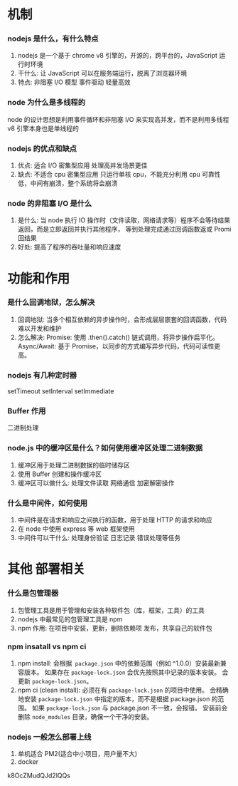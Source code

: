 # 机制

### nodejs 是什么，有什么特点

1. nodejs 是一个基于 chrome v8 引擎的，开源的，跨平台的，JavaScript 运行时环境
2. 干什么:
   让 JavaScript 可以在服务端运行，脱离了浏览器环境
3. 特点:
   非阻塞 I/O 模型
   事件驱动
   轻量高效

### node 为什么是多线程的

node 的设计思想是利用事件循环和非阻塞 I/O 来实现高并发，而不是利用多线程 v8 引擎本身也是单线程的

### nodejs 的优点和缺点

1. 优点:
   适合 I/O 密集型应用
   处理高并发场景更佳
2. 缺点:
   不适合 cpu 密集型应用
   只运行单核 cpu，不能充分利用 cpu
   可靠性低，中间有崩溃，整个系统将会崩溃

### node 的非阻塞 I/O 是什么

1. 是什么:
   当 node 执行 IO 操作时（文件读取，网络请求等）程序不会等待结果返回，而是立即返回并执行其他程序，
   等到处理完成通过回调函数返或 Promi 回结果
2. 好处:
   提高了程序的吞吐量和响应速度

# 功能和作用

### 是什么回调地狱，怎么解决

1. 回调地狱:
   当多个相互依赖的异步操作时，会形成层层嵌套的回调函数，代码难以开发和维护
2. 怎么解决:
   Promise: 使用 .then().catch() 链式调用，将异步操作扁平化。
   Async/Await: 基于 Promise，以同步的方式编写异步代码，代码可读性更高。

### nodejs 有几种定时器

setTimeout
setInterval
setImmediate

### Buffer 作用

二进制处理

### node.js 中的缓冲区是什么？如何使用缓冲区处理二进制数据

1. 缓冲区用于处理二进制数据的临时储存区
2. 使用 Buffer 创建和操作缓冲区
3. 缓冲区可以做什么:
   处理文件读取
   网络通信
   加密解密操作

### 什么是中间件，如何使用

1. 中间件是在请求和响应之间执行的函数，用于处理 HTTP 的请求和响应
2. 在 node 中使用 express 等 web 框架使用
3. 中间件可以干什么:
   处理身份验证
   日志记录
   错误处理等任务

# 其他 部署相关

### 什么是包管理器

1. 包管理工具是用于管理和安装各种软件包（库，框架，工具）的工具
2. nodejs 中最常见的包管理工具是 npm
3. npm 作用:
   在项目中安装，更新，删除依赖项
   发布，共享自己的软件包

### npm insatall vs npm ci

1. npm install:
   会根据` package.json` 中的依赖范围（例如 ^1.0.0）安装最新兼容版本。
   如果存在 `package-lock.json` 会优先按照其中记录的版本安装。
   会更新 `package-lock.json`。
2. npm ci (clean install):
   必须在有 `package-lock.json` 的项目中使用。
   会精确地安装 `package-lock.json` 中指定的版本，而不是根据 package.json 的范围。
   如果 `package-lock.json` 与 package.json 不一致，会报错。
   安装前会删除 `node_modules` 目录，确保一个干净的安装。

### nodejs 一般怎么部署上线

1. 单机适合 PM2(适合中小项目，用户量不大)
2. docker

k8OcZMudQJd2lQQs
